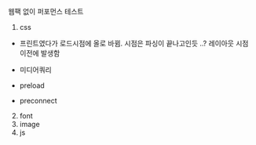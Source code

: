 웹팩 없이 퍼포먼스 테스트 



1. css

 - 프린트였다가 로드시점에 올로 바뀜. 시점은 파싱이 끝나고인듯 ..? 레이아웃 시점 이전에 발생함
 <link rel="stylesheet" href="./css/media_test.css" media="print" onload="this.media='all'">
 
 - 미디어쿼리

 - preload 
 - preconnect
  
2. font 
3. image 
4. js 


